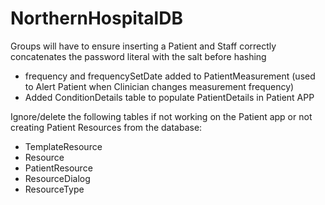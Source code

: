 # NorthernHospitalDB

Groups will have to ensure inserting a Patient and Staff correctly concatenates the password literal with the salt before hashing

 - frequency and frequencySetDate added to PatientMeasurement (used to Alert Patient when Clinician changes measurement frequency)
 - Added ConditionDetails table to populate PatientDetails in Patient APP
 
Ignore/delete the following tables if not working on the Patient app or not creating Patient Resources from the database:
- TemplateResource
- Resource
- PatientResource
- ResourceDialog
- ResourceType
